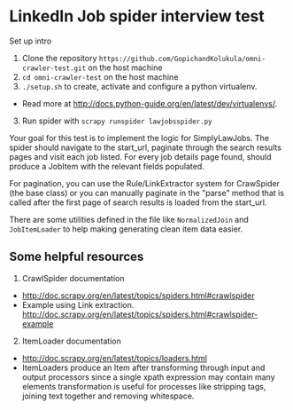 # LinkedIn Job spider interview test
Set up intro

1. Clone the repository `https://github.com/GopichandKolukula/omni-crawler-test.git` on the host machine
2. `cd omni-crawler-test` on the host machine
2. `./setup.sh` to create, activate and configure a python virtualenv.
 - Read more at http://docs.python-guide.org/en/latest/dev/virtualenvs/.
3. Run spider with `scrapy runspider lawjobsspider.py`

Your goal for this test is to implement the logic for SimplyLawJobs.
The spider should navigate to the start_url, paginate through
the search results pages and visit each job listed.
For every job details page found, should produce a JobItem
with the relevant fields populated.

For pagination, you can use the Rule/LinkExtractor system for CrawSpider (the base class)
or you can manually paginate in the "parse" method that is called
after the first page of search results is loaded from the start_url.

There are some utilities defined in the file like `NormalizedJoin` and `JobItemLoader`
to help making generating clean item data easier.

## Some helpful resources

1. CrawlSpider documentation
 - http://doc.scrapy.org/en/latest/topics/spiders.html#crawlspider
 - Example using Link extraction. http://doc.scrapy.org/en/latest/topics/spiders.html#crawlspider-example
2. ItemLoader documentation
 - http://doc.scrapy.org/en/latest/topics/loaders.html
 - ItemLoaders produce an Item after transforming through input and output processors
 since a single xpath expression may contain many elements transformation is useful for processes
 like stripping tags, joining text together and removing whitespace.
